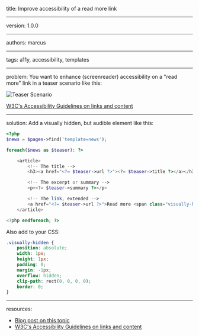 title: Improve accessibility of a read more link

----

version: 1.0.0

----

authors: marcus

----

tags: a11y, accessibility, templates

----

problem:
You want to enhance (screenreader) accessibility on a "read more" link in a teaser scenario like this:

![Teaser Scenario](https://bigger-on-the-inside.net/site/assets/files/1037/news-demo-v1.png)

[W3C's Accessibility Guidelines on links and content](https://www.w3.org/TR/UNDERSTANDING-WCAG20/navigation-mechanisms-refs.html)

----

solution:
Add a visually hidden, but audible element like this:

```PHP
<?php
$news = $pages->find('template=news');

foreach($news as $teaser): ?>

    <article>
        <!-- The title -->
        <h3><a href="<?= $teaser->url ?>"><?= $teaser->title ?></a></h3>

        <!-- The excerpt or summary -->
        <p><?= $teaser->summary ?></p>

        <!-- The link, extended -->
        <a href="<?= $teaser->url ?>">Read more <span class="visually-hidden"> about <?= $teaser->title ?></a>
    </article>

<?php endforeach; ?>
```

Also add to your CSS:

```CSS
.visually-hidden { 
    position: absolute; 
    width: 1px; 
    height: 1px; 
    padding: 0; 
    margin: -1px; 
    overflow: hidden; 
    clip-path: rect(0, 0, 0, 0); 
    border: 0; 
}

```

----

resources:
* [Blog post on this topic](https://bigger-on-the-inside.net/articles/better-accessibility-with-processwire-read-more-links/)
* [W3C's Accessibility Guidelines on links and content](https://www.w3.org/TR/UNDERSTANDING-WCAG20/navigation-mechanisms-refs.html)
